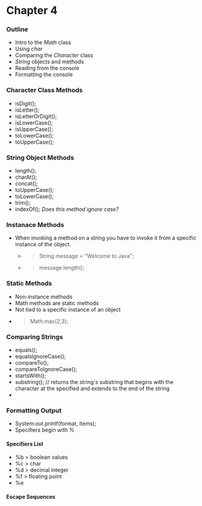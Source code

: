 # Chapter 4

### Outline
+ Intro to the _Math_ class
+ Using _char_
+ Comparing the _Character_ class
+ _String_ objects and methods
+ Reading from the console
+ Formatting the console

### Character Class Methods
+ isDigit();
+ isLetter();
+ isLetterOrDigit();
+ isLowerCase();
+ isUpperCase();
+ toLowerCase();
+ toUpperCase();

### String Object Methods
+ length();
+ charAt();
+ concat();
+ toUpperCase();
+ toLowerCase();
+ trim();
+ indexOf(); _Does this method ignore case?_

### Instanace Methods
+ When invoking a method on a string you have to invoke it from a specific instance of the object.
  + > String message = "Welcome to Java";
  + > message.length();

### Static Methods
+ Non-instance methods
+ Math methods are static methods
+ Not tied to a specific instance of an object
+ > Math.max(2,3);

### Comparing Strings
+ equals();
+ equalsIgnoreCase();
+ compareTo();
+ compareToIgnoreCase();
+ startsWith();
+ substring(); // returns the string's substring that begins with the character at the specified <beginIndex> and extends to the end of the string
+ 

### Formatting Output
+ System.out.printf(format, items);
+ Specifiers begin with %

#### Specifiers List
+ %b > boolean values
+ %c > char
+ %d > decimal integer
+ %f > floating point
+ %e 

#### Escape Sequences